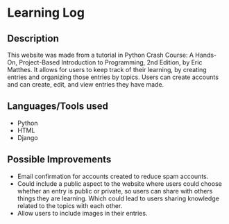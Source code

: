 # Learning Log
## Description
This website was made from a tutorial in Python Crash Course: A Hands-On, Project-Based Introduction to Programming, 2nd Edition, by Eric Matthes. It allows for users to keep track of their learning, by creating entries and organizing those entries by topics. Users can create accounts and can create, edit, and view entries they have made.
## Languages/Tools used
- Python
- HTML
- Django
## Possible Improvements
- Email confirmation for accounts created to reduce spam accounts.
- Could include a public aspect to the website where users could choose whether an entry is public or private, so users can share with others things they are learning. Which could lead to users sharing knowledge related to the topics with each other.
- Allow users to include images in their entries.
